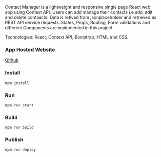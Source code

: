 Contact Manager is a lightweight and responsive single page React web app using Context API.
Users can add manage their contacts i.e add, edit and delete contaacts. Data is retived from jsonplaceholder and retrieved as REST API service requests. States, Props, Routing, Form validations and different Components are implemented in this project.

Technologies: React, Context API, Bootstrap, HTML and CSS.

### App Hosted Website
[Github](https://jef234.github.io/ContactManager)

### Install
```npm install```

### Run
```npm run start```

### Build
```npm run build```

### Publish
```npm run deploy```